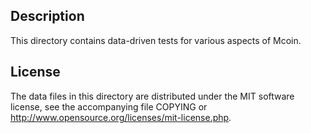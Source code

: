 Description
------------

This directory contains data-driven tests for various aspects of Mcoin.

License
--------

The data files in this directory are distributed under the MIT software
license, see the accompanying file COPYING or
http://www.opensource.org/licenses/mit-license.php.

